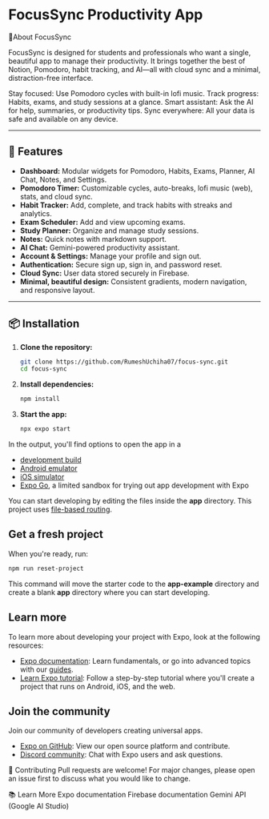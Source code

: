 # FocusSync Productivity App

 📝About FocusSync

FocusSync is designed for students and professionals who want a single, beautiful app to manage their productivity.
It brings together the best of Notion, Pomodoro, habit tracking, and AI—all with cloud sync and a minimal, distraction-free interface.

Stay focused: Use Pomodoro cycles with built-in lofi music.
Track progress: Habits, exams, and study sessions at a glance.
Smart assistant: Ask the AI for help, summaries, or productivity tips.
Sync everywhere: All your data is safe and available on any device.

---

## 🚀 Features

- **Dashboard:** Modular widgets for Pomodoro, Habits, Exams, Planner, AI Chat, Notes, and Settings.
- **Pomodoro Timer:** Customizable cycles, auto-breaks, lofi music (web), stats, and cloud sync.
- **Habit Tracker:** Add, complete, and track habits with streaks and analytics.
- **Exam Scheduler:** Add and view upcoming exams.
- **Study Planner:** Organize and manage study sessions.
- **Notes:** Quick notes with markdown support.
- **AI Chat:** Gemini-powered productivity assistant.
- **Account & Settings:** Manage your profile and sign out.
- **Authentication:** Secure sign up, sign in, and password reset.
- **Cloud Sync:** User data stored securely in Firebase.
- **Minimal, beautiful design:** Consistent gradients, modern navigation, and responsive layout.

---

## 📦 Installation

1. **Clone the repository:**
   ```bash
   git clone https://github.com/RumeshUchiha07/focus-sync.git
   cd focus-sync
   ```
2. **Install dependencies:**
   ```bash
   npm install
   ```
3. **Start the app:**
   ```bash
   npx expo start
   ```

In the output, you'll find options to open the app in a

- [development build](https://docs.expo.dev/develop/development-builds/introduction/)
- [Android emulator](https://docs.expo.dev/workflow/android-studio-emulator/)
- [iOS simulator](https://docs.expo.dev/workflow/ios-simulator/)
- [Expo Go](https://expo.dev/go), a limited sandbox for trying out app development with Expo

You can start developing by editing the files inside the **app** directory. This project uses [file-based routing](https://docs.expo.dev/router/introduction).

## Get a fresh project

When you're ready, run:

```bash
npm run reset-project
```

This command will move the starter code to the **app-example** directory and create a blank **app** directory where you can start developing.

## Learn more

To learn more about developing your project with Expo, look at the following resources:

- [Expo documentation](https://docs.expo.dev/): Learn fundamentals, or go into advanced topics with our [guides](https://docs.expo.dev/guides).
- [Learn Expo tutorial](https://docs.expo.dev/tutorial/introduction/): Follow a step-by-step tutorial where you'll create a project that runs on Android, iOS, and the web.

## Join the community

Join our community of developers creating universal apps.

- [Expo on GitHub](https://github.com/expo/expo): View our open source platform and contribute.
- [Discord community](https://chat.expo.dev): Chat with Expo users and ask questions.

🤝 Contributing
Pull requests are welcome! For major changes, please open an issue first to discuss what you would like to change.

📚 Learn More
Expo documentation
Firebase documentation
Gemini API (Google AI Studio)


